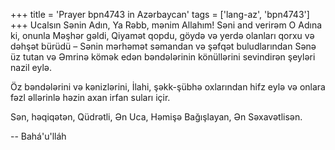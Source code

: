 +++
title = 'Prayer bpn4743 in Azərbaycan'
tags = ['lang-az', 'bpn4743']
+++
Ucalsın Sənin Adın, Ya Rəbb, mənim Allahım! Səni and verirəm O Adına ki, onunla Məşhər gəldi, Qiyamət qopdu, göydə və yerdə olanları qorxu və dəhşət bürüdü – Sənin mərhəmət səmandan və şəfqət buludlarından Sənə üz tutan və Əmrinə kömək edən bəndələrinin könüllərini sevindirən şeyləri nazil eylə.

Öz bəndələrini və kənizlərini, İlahi, şəkk-şübhə oxlarından hifz eylə və onlara fəzl əllərinlə həzin axan irfan suları içir.

Sən, həqiqətən, Qüdrətli, Ən Uca, Həmişə Bağışlayan, Ən Səxavətlisən.

-- Bahá'u'lláh
